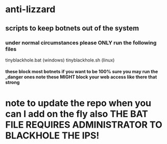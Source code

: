 # anti-lizzard
## scripts to keep botnets out of the system
### under normal circumstances please ONLY run the following files
tinyblackhole.bat (windows)
tinyblackhole.sh (linux) 

#### these block most botnets if you want to be 100% sure you may run the _danger ones note these MIGHT block your web access like there that strong
# note to update the repo when you can I add on the fly also THE BAT FILE REQUIRES ADMINISTRATOR TO BLACKHOLE THE IPS!
